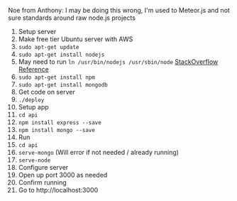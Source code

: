 Noe from Anthony: I may be doing this wrong, I'm used to Meteor.js and not sure standards around raw node.js projects

1. Setup server
 1. Make free tier Ubuntu server with AWS
 1. ```sudo apt-get update```
 1. ```sudo apt-get install nodejs```
  1. May need to run ```ln /usr/bin/nodejs /usr/sbin/node``` [StackOverflow Reference](https://stackoverflow.com/questions/24721182/when-i-run-node-nothing-happens-the-same-with-forever)
 1.	```sudo apt-get install npm```
 1. ```sudo apt-get install mongodb```
1. Get code on server
 1. ```./deploy```
1. Setup app
 1. ```cd api```
 1. ```npm install express --save```
 1. ```npm install mongo --save```
1. Run
 1. ```cd api```
 1. ```serve-mongo``` (Will error if not needed / already running)
 1. ```serve-node```
1. Configure server
 1. Open up port 3000 as needed
1. Confirm running
 1. Go to http://localhost:3000
